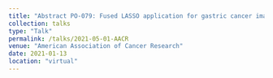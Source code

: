 ```yaml
---
title: "Abstract PO-079: Fused LASSO application for gastric cancer image segmentation."
collection: talks
type: "Talk"
permalink: /talks/2021-05-01-AACR
venue: "American Association of Cancer Research"
date: 2021-01-13
location: "virtual"
--- 
```

